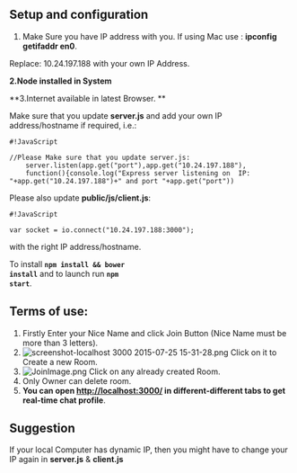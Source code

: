 ## Setup and configuration
1. Make Sure you have IP address with you. If using Mac use : **ipconfig getifaddr en0**.

Replace: 
10.24.197.188 with your own IP Address.

**2.Node installed in System**

**3.Internet available in latest Browser.
**

Make sure that you update **server.js**
and add your own IP address/hostname if required, i.e.:

```
#!JavaScript

//Please Make sure that you update server.js:
	server.listen(app.get("port"),app.get("10.24.197.188"),
	function(){console.log("Express server listening on  IP: "+app.get("10.24.197.188")+" and port "+app.get("port"))

```


Please also update <strong>public/js/client.js</strong>:


```
#!JavaScript

var socket = io.connect("10.24.197.188:3000");
```

with the right IP address/hostname.

To install <code>**npm install && bower install**</code> and to launch run <code>**npm start**</code>.

## Terms of use:

1. Firstly Enter your Nice Name and click Join Button (Nice Name must be more than 3 letters).
2. ![screenshot-localhost 3000 2015-07-25 15-31-28.png](https://bitbucket.org/repo/KL7ezM/images/3780984539-screenshot-localhost%203000%202015-07-25%2015-31-28.png) Click on it to Create a new Room.
3. ![JoinImage.png](https://bitbucket.org/repo/KL7ezM/images/2184708970-JoinImage.png) Click on any already created Room.
4.  Only Owner can delete room.
5. **You can open [http://localhost:3000/](http://localhost:3000/) in different-different tabs to get real-time chat profile**.

## Suggestion

If your local Computer has dynamic IP, then you might have to change your IP again in **server.js** & **client.js**